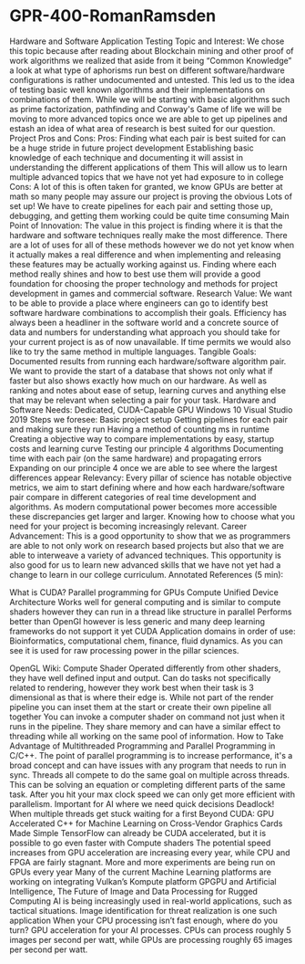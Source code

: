 # GPR-400-RomanRamsden
Hardware and Software Application Testing
Topic and Interest:
We chose this topic because after reading about Blockchain mining and other proof of work algorithms we realized that aside from it being “Common Knowledge” a look at what type of aphorisms run best on different software/hardware configurations is rather undocumented and untested. This led us to the idea of testing basic well known algorithms and their implementations on combinations of them. While we will be starting with basic algorithms such as prime factorization, pathfinding and Conway's Game of life we will be moving to more advanced topics once we are able to get up pipelines and estash an idea of what area of research is best suited for our question.
 Project Pros and Cons:
Pros:
Finding what each pair is best suited for can be a huge stride in future project development
Establishing basic knowledge of each technique and documenting it will assist in understanding the different applications of them
This will allow us to learn multiple advanced topics that we have not yet had exposure to in college
Cons:
A lot of this is often taken for granted, we know GPUs are better at math so many people may assure our project is proving the obvious
Lots of set up! We have to create pipelines for each pair and setting those up, debugging, and getting them working could be quite time consuming
Main Point of Innovation:
The value in this project is finding where it is that the hardware and software techniques really make the most difference. There are a lot of uses for all of these methods however we do not yet know when it actually makes a real difference and when implementing and releasing these features may be actually working against us. Finding where each method really shines and how to best use them will provide a good foundation for choosing the proper technology and methods for project development in games and commercial software. 
Research Value:
We want to be able to provide a place where engineers can go to identify best software hardware combinations to accomplish their goals. Efficiency has always been a headliner in the software world and a concrete source of data and numbers for understanding what approach you should take for your current project is as of now unavailable. If time permits we would also like to try the same method in multiple languages.
Tangible Goals:
Documented results from running each hardware/software algorithm pair. We want to provide the start of a database that shows not only what if faster but also shows exactly how much on our hardware. As well as ranking and notes about ease of setup, learning curves and anything else that may be relevant when selecting a pair for your task. 
Hardware and Software Needs:
Dedicated, CUDA-Capable GPU
Windows 10
Visual Studio 2019
Steps we foresee:
Basic project setup
Getting pipelines for each pair and making sure they run
Having a method of counting ms in runtime
Creating a objective way to compare implementations by easy, startup costs and learning curve
Testing our principle 4 algorithms
Documenting time with each pair (on the same hardware) and propagating errors
Expanding on our principle 4 once we are able to see where the largest differences appear
Relevancy:
Every pillar of science has notable objective metrics, we aim to start defining where and how each hardware/software pair compare in different categories of real time development and algorithms. As modern computational power becomes more accessible these discrepancies get larger and larger. Knowing how to choose what you need for your project is becoming increasingly relevant. 
Career Advancement:
This is a good opportunity to show that we as programmers are able to not only work on research based projects but also that we are able to interweave a variety of advanced techniques. This opportunity is also good for us to learn new advanced skills that we have not yet had a change to learn in our college curriculum. 
Annotated References (5 min):

What is CUDA? Parallel programming for GPUs
Compute Unified Device Architecture 
Works well for general computing and is similar to compute shaders however they can run in a thread like structure in parallel
Performs better than OpenGl however is less generic and many deep learning frameworks do not support it yet
CUDA Application domains in order of use: Bioinformatics, computational chem, finance, fluid dynamics. As you can see it is used for raw processing power in the pillar sciences. 

OpenGL Wiki: Compute Shader
Operated differently from other shaders, they have well defined input and output. 
Can do tasks not specifically related to rendering, however they work best when their task is 3 dimensional as that is where their edge is. 
While not part of the render pipeline you can inset them at the start or create their own pipeline all together
You can invoke a computer shader on command not just when it runs in the pipeline. 
They share memory and can have a similar effect to threading while all working on the same pool of information.
How to Take Advantage of Multithreaded Programming and Parallel Programming in C/C++. 
The point of parallel programming is to increase performance, it's a broad concept and can have issues with any program that needs to run in sync. Threads all compete to do the same goal on multiple across threads. This can be solving an equation or completing different parts of the same task.
After you hit your max clock speed we can only get more efficient with parallelism.
Important for AI where we need quick decisions
Deadlock! When multiple threads get stuck waiting for a first
Beyond CUDA: GPU Accelerated C++ for Machine Learning on Cross-Vendor Graphics Cards Made Simple
TensorFlow can already be CUDA accelerated, but it is possible to go even faster with Compute shaders
The potential speed increases from GPU acceleration are increasing every year, while CPU and FPGA are fairly stagnant. More and more experiments are being run on GPUs every year
Many of the current Machine Learning platforms are working on integrating Vulkan’s Kompute platform
GPGPU and Artificial Intelligence, The Future of Image and Data Processing for Rugged Computing
AI is being increasingly used in real-world applications, such as tactical situations. Image identification for threat realization is one such application
When your CPU processing isn’t fast enough, where do you turn? GPU acceleration for your AI processes.
CPUs can process roughly 5 images per second per watt, while GPUs are processing roughly 65 images per second per watt.
